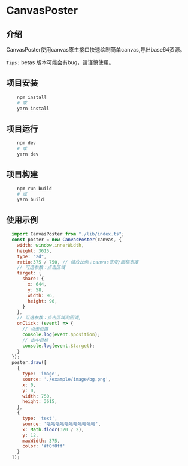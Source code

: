 # CanvasPoster

## 介绍

CanvasPoster使用canvas原生接口快速绘制简单canvas,导出base64资源。

`Tips:` betas 版本可能会有bug，请谨慎使用。
## 项目安装

```bash
    npm install
    # 或
    yarn install
```

## 项目运行

```bash
    npm dev
    # 或
    yarn dev
```

## 项目构建

```bash
    npm run build
    # 或
    yarn build
```

## 使用示例

```js
  import CanvasPoster from "./lib/index.ts";
  const poster = new CanvasPoster(canvas, {
    width: window.innerWidth,
    height: 3615,
    type: "2d",
    ratio:375 / 750, // 缩放比例：canvas宽度/画稿宽度
    // 可选参数：点击区域
    target: {
      share: {
        x: 644,
        y: 58,
        width: 96,
        height: 96,
      }
    },
    // 可选参数：点击区域的回调,
    onClick: (event) => {
      // 点击位置
      console.log(event.$position);
      // 击中目标
      console.log(event.$target);
    }
  });
  poster.draw([
    {
      type: 'image',
      source: './example/image/bg.png',
      x: 0,
      y: 0,
      width: 750,
      height: 3615,
    },
    {
      type: 'text',
      source: '哈哈哈哈哈哈哈哈哈哈哈',
      x: Math.floor(320 / 2),
      y: 12,
      maxWidth: 375,
      color: '#f0f0ff'
    }
  ]);
```